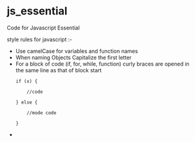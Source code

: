 # js_essential
Code for Javascript Essential

style rules for javascript :-

* Use camelCase for variables and function names
* When naming Objects Capitalize the first letter
* For a block of code (if, for, while, function) curly braces are opened in the same line as that of block start
    ```
    if (x) {
    
        //code
        
    } else {
    
        //mode code
        
    }
    ```
* 




